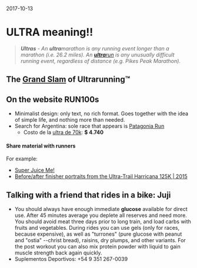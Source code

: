 2017-10-13

# ULTRA meaning!!

> _**Ultras** - An **ultra**marathon is any running event longer than a marathon (i.e. 26.2 miles). An [**ultra**run](http://www.run100s.com/ultra.htm) is any unusually difficult running event, regardless of distance (e.g. Pikes Peak Marathon)._

## The [Grand Slam](http://www.run100s.com/gs.htm) of Ultrarunning™

## On the website RUN100s

- Minimalist design: only text, no rich format. Goes together with the idea of simple life, and nothing more than needed.
- Search for Argentina: sole race that appears is [Patagonia Run](https://www.patagoniarun.com/)
	- Costo de la [ultra de 70k](https://www.patagoniarun.com/edicion/inscripciones/pais.php?id=7&pais=14): **$ 4.740** 

#### Share material with runners

For example: 

- [Super Juice Me!](http://m.imdb.com/title/tt3529920/)
- [Before/after finisher portraits from the Ultra-Trail Harricana 125K | 2015](http://trailrunnermag.com/people/culture/before-and-after-an-ultra-in-photos.html)

## Talking with a friend that rides in a bike: Juji

- You should always have enough immediate **glucose** available for direct use. After 45 minutes average you deplete all reserves and need more. You should avoid meat three days prior to long train, and load carbs with fruits and vegetables. During rides you can use gels (only for races, because expensive), as well as "turrones" (pure glucose with peanut and "ostia" --christ bread), raisins, dry plumps, and other variants. For the post workout you can also mix protein powder with liquid to gain muscle strength back again quickly.
- Suplementos Deportivos: +54 9 351 267-0039


